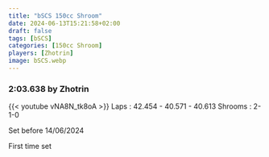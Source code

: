 ```yaml
---
title: "bSCS 150cc Shroom"
date: 2024-06-13T15:21:58+02:00
draft: false
tags: [bSCS]
categories: [150cc Shroom]
players: [Zhotrin]
image: bSCS.webp
---
```

### 2:03.638 by Zhotrin

{{< youtube vNA8N_tk8oA >}}
Laps : 42.454 - 40.571 - 40.613
Shrooms : 2-1-0

Set before 14/06/2024

First time set
